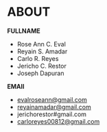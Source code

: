 # ABOUT

**FULLNAME**
 - Rose Ann C. Eval
- Reyain S. Amadar
- Carlo R. Reyes
- Jericho C. Restor
- Joseph Dapuran

**EMAIl**
 - evalroseann@gmail.com
 - reyainamadar@gmail.com
 - jerichorestor#gmail.com
- carloreyes00812@gmail.com
